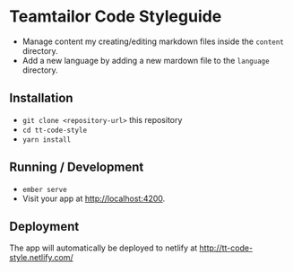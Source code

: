 # Teamtailor Code Styleguide

* Manage content my creating/editing markdown files inside the `content` directory.
* Add a new language by adding a new mardown file to the `language` directory.

## Installation

* `git clone <repository-url>` this repository
* `cd tt-code-style`
* `yarn install`

## Running / Development

* `ember serve`
* Visit your app at [http://localhost:4200](http://localhost:4200).

## Deployment

The app will automatically be deployed to netlify at http://tt-code-style.netlify.com/
